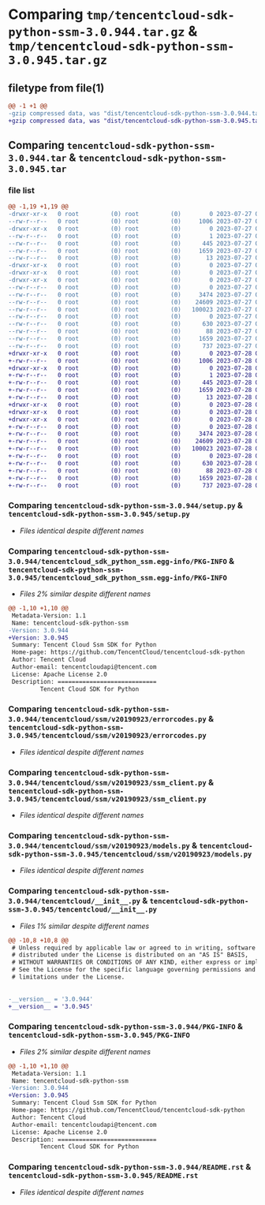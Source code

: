 # Comparing `tmp/tencentcloud-sdk-python-ssm-3.0.944.tar.gz` & `tmp/tencentcloud-sdk-python-ssm-3.0.945.tar.gz`

## filetype from file(1)

```diff
@@ -1 +1 @@
-gzip compressed data, was "dist/tencentcloud-sdk-python-ssm-3.0.944.tar", last modified: Thu Jul 27 02:22:47 2023, max compression
+gzip compressed data, was "dist/tencentcloud-sdk-python-ssm-3.0.945.tar", last modified: Fri Jul 28 00:35:04 2023, max compression
```

## Comparing `tencentcloud-sdk-python-ssm-3.0.944.tar` & `tencentcloud-sdk-python-ssm-3.0.945.tar`

### file list

```diff
@@ -1,19 +1,19 @@
-drwxr-xr-x   0 root         (0) root         (0)        0 2023-07-27 02:22:47.000000 tencentcloud-sdk-python-ssm-3.0.944/
--rw-r--r--   0 root         (0) root         (0)     1006 2023-07-27 02:22:47.000000 tencentcloud-sdk-python-ssm-3.0.944/setup.py
-drwxr-xr-x   0 root         (0) root         (0)        0 2023-07-27 02:22:47.000000 tencentcloud-sdk-python-ssm-3.0.944/tencentcloud_sdk_python_ssm.egg-info/
--rw-r--r--   0 root         (0) root         (0)        1 2023-07-27 02:22:47.000000 tencentcloud-sdk-python-ssm-3.0.944/tencentcloud_sdk_python_ssm.egg-info/dependency_links.txt
--rw-r--r--   0 root         (0) root         (0)      445 2023-07-27 02:22:47.000000 tencentcloud-sdk-python-ssm-3.0.944/tencentcloud_sdk_python_ssm.egg-info/SOURCES.txt
--rw-r--r--   0 root         (0) root         (0)     1659 2023-07-27 02:22:47.000000 tencentcloud-sdk-python-ssm-3.0.944/tencentcloud_sdk_python_ssm.egg-info/PKG-INFO
--rw-r--r--   0 root         (0) root         (0)       13 2023-07-27 02:22:47.000000 tencentcloud-sdk-python-ssm-3.0.944/tencentcloud_sdk_python_ssm.egg-info/top_level.txt
-drwxr-xr-x   0 root         (0) root         (0)        0 2023-07-27 02:22:47.000000 tencentcloud-sdk-python-ssm-3.0.944/tencentcloud/
-drwxr-xr-x   0 root         (0) root         (0)        0 2023-07-27 02:22:47.000000 tencentcloud-sdk-python-ssm-3.0.944/tencentcloud/ssm/
-drwxr-xr-x   0 root         (0) root         (0)        0 2023-07-27 02:22:47.000000 tencentcloud-sdk-python-ssm-3.0.944/tencentcloud/ssm/v20190923/
--rw-r--r--   0 root         (0) root         (0)        0 2023-07-27 02:22:47.000000 tencentcloud-sdk-python-ssm-3.0.944/tencentcloud/ssm/v20190923/__init__.py
--rw-r--r--   0 root         (0) root         (0)     3474 2023-07-27 02:22:47.000000 tencentcloud-sdk-python-ssm-3.0.944/tencentcloud/ssm/v20190923/errorcodes.py
--rw-r--r--   0 root         (0) root         (0)    24609 2023-07-27 02:22:47.000000 tencentcloud-sdk-python-ssm-3.0.944/tencentcloud/ssm/v20190923/ssm_client.py
--rw-r--r--   0 root         (0) root         (0)   100023 2023-07-27 02:22:47.000000 tencentcloud-sdk-python-ssm-3.0.944/tencentcloud/ssm/v20190923/models.py
--rw-r--r--   0 root         (0) root         (0)        0 2023-07-27 02:22:47.000000 tencentcloud-sdk-python-ssm-3.0.944/tencentcloud/ssm/__init__.py
--rw-r--r--   0 root         (0) root         (0)      630 2023-07-27 02:22:47.000000 tencentcloud-sdk-python-ssm-3.0.944/tencentcloud/__init__.py
--rw-r--r--   0 root         (0) root         (0)       88 2023-07-27 02:22:47.000000 tencentcloud-sdk-python-ssm-3.0.944/setup.cfg
--rw-r--r--   0 root         (0) root         (0)     1659 2023-07-27 02:22:47.000000 tencentcloud-sdk-python-ssm-3.0.944/PKG-INFO
--rw-r--r--   0 root         (0) root         (0)      737 2023-07-27 02:22:47.000000 tencentcloud-sdk-python-ssm-3.0.944/README.rst
+drwxr-xr-x   0 root         (0) root         (0)        0 2023-07-28 00:35:04.000000 tencentcloud-sdk-python-ssm-3.0.945/
+-rw-r--r--   0 root         (0) root         (0)     1006 2023-07-28 00:35:04.000000 tencentcloud-sdk-python-ssm-3.0.945/setup.py
+drwxr-xr-x   0 root         (0) root         (0)        0 2023-07-28 00:35:04.000000 tencentcloud-sdk-python-ssm-3.0.945/tencentcloud_sdk_python_ssm.egg-info/
+-rw-r--r--   0 root         (0) root         (0)        1 2023-07-28 00:35:04.000000 tencentcloud-sdk-python-ssm-3.0.945/tencentcloud_sdk_python_ssm.egg-info/dependency_links.txt
+-rw-r--r--   0 root         (0) root         (0)      445 2023-07-28 00:35:04.000000 tencentcloud-sdk-python-ssm-3.0.945/tencentcloud_sdk_python_ssm.egg-info/SOURCES.txt
+-rw-r--r--   0 root         (0) root         (0)     1659 2023-07-28 00:35:04.000000 tencentcloud-sdk-python-ssm-3.0.945/tencentcloud_sdk_python_ssm.egg-info/PKG-INFO
+-rw-r--r--   0 root         (0) root         (0)       13 2023-07-28 00:35:04.000000 tencentcloud-sdk-python-ssm-3.0.945/tencentcloud_sdk_python_ssm.egg-info/top_level.txt
+drwxr-xr-x   0 root         (0) root         (0)        0 2023-07-28 00:35:04.000000 tencentcloud-sdk-python-ssm-3.0.945/tencentcloud/
+drwxr-xr-x   0 root         (0) root         (0)        0 2023-07-28 00:35:04.000000 tencentcloud-sdk-python-ssm-3.0.945/tencentcloud/ssm/
+drwxr-xr-x   0 root         (0) root         (0)        0 2023-07-28 00:35:04.000000 tencentcloud-sdk-python-ssm-3.0.945/tencentcloud/ssm/v20190923/
+-rw-r--r--   0 root         (0) root         (0)        0 2023-07-28 00:35:04.000000 tencentcloud-sdk-python-ssm-3.0.945/tencentcloud/ssm/v20190923/__init__.py
+-rw-r--r--   0 root         (0) root         (0)     3474 2023-07-28 00:35:04.000000 tencentcloud-sdk-python-ssm-3.0.945/tencentcloud/ssm/v20190923/errorcodes.py
+-rw-r--r--   0 root         (0) root         (0)    24609 2023-07-28 00:35:04.000000 tencentcloud-sdk-python-ssm-3.0.945/tencentcloud/ssm/v20190923/ssm_client.py
+-rw-r--r--   0 root         (0) root         (0)   100023 2023-07-28 00:35:04.000000 tencentcloud-sdk-python-ssm-3.0.945/tencentcloud/ssm/v20190923/models.py
+-rw-r--r--   0 root         (0) root         (0)        0 2023-07-28 00:35:04.000000 tencentcloud-sdk-python-ssm-3.0.945/tencentcloud/ssm/__init__.py
+-rw-r--r--   0 root         (0) root         (0)      630 2023-07-28 00:35:04.000000 tencentcloud-sdk-python-ssm-3.0.945/tencentcloud/__init__.py
+-rw-r--r--   0 root         (0) root         (0)       88 2023-07-28 00:35:04.000000 tencentcloud-sdk-python-ssm-3.0.945/setup.cfg
+-rw-r--r--   0 root         (0) root         (0)     1659 2023-07-28 00:35:04.000000 tencentcloud-sdk-python-ssm-3.0.945/PKG-INFO
+-rw-r--r--   0 root         (0) root         (0)      737 2023-07-28 00:35:04.000000 tencentcloud-sdk-python-ssm-3.0.945/README.rst
```

### Comparing `tencentcloud-sdk-python-ssm-3.0.944/setup.py` & `tencentcloud-sdk-python-ssm-3.0.945/setup.py`

 * *Files identical despite different names*

### Comparing `tencentcloud-sdk-python-ssm-3.0.944/tencentcloud_sdk_python_ssm.egg-info/PKG-INFO` & `tencentcloud-sdk-python-ssm-3.0.945/tencentcloud_sdk_python_ssm.egg-info/PKG-INFO`

 * *Files 2% similar despite different names*

```diff
@@ -1,10 +1,10 @@
 Metadata-Version: 1.1
 Name: tencentcloud-sdk-python-ssm
-Version: 3.0.944
+Version: 3.0.945
 Summary: Tencent Cloud Ssm SDK for Python
 Home-page: https://github.com/TencentCloud/tencentcloud-sdk-python
 Author: Tencent Cloud
 Author-email: tencentcloudapi@tencent.com
 License: Apache License 2.0
 Description: ============================
         Tencent Cloud SDK for Python
```

### Comparing `tencentcloud-sdk-python-ssm-3.0.944/tencentcloud/ssm/v20190923/errorcodes.py` & `tencentcloud-sdk-python-ssm-3.0.945/tencentcloud/ssm/v20190923/errorcodes.py`

 * *Files identical despite different names*

### Comparing `tencentcloud-sdk-python-ssm-3.0.944/tencentcloud/ssm/v20190923/ssm_client.py` & `tencentcloud-sdk-python-ssm-3.0.945/tencentcloud/ssm/v20190923/ssm_client.py`

 * *Files identical despite different names*

### Comparing `tencentcloud-sdk-python-ssm-3.0.944/tencentcloud/ssm/v20190923/models.py` & `tencentcloud-sdk-python-ssm-3.0.945/tencentcloud/ssm/v20190923/models.py`

 * *Files identical despite different names*

### Comparing `tencentcloud-sdk-python-ssm-3.0.944/tencentcloud/__init__.py` & `tencentcloud-sdk-python-ssm-3.0.945/tencentcloud/__init__.py`

 * *Files 1% similar despite different names*

```diff
@@ -10,8 +10,8 @@
 # Unless required by applicable law or agreed to in writing, software
 # distributed under the License is distributed on an "AS IS" BASIS,
 # WITHOUT WARRANTIES OR CONDITIONS OF ANY KIND, either express or implied.
 # See the License for the specific language governing permissions and
 # limitations under the License.
 
 
-__version__ = '3.0.944'
+__version__ = '3.0.945'
```

### Comparing `tencentcloud-sdk-python-ssm-3.0.944/PKG-INFO` & `tencentcloud-sdk-python-ssm-3.0.945/PKG-INFO`

 * *Files 2% similar despite different names*

```diff
@@ -1,10 +1,10 @@
 Metadata-Version: 1.1
 Name: tencentcloud-sdk-python-ssm
-Version: 3.0.944
+Version: 3.0.945
 Summary: Tencent Cloud Ssm SDK for Python
 Home-page: https://github.com/TencentCloud/tencentcloud-sdk-python
 Author: Tencent Cloud
 Author-email: tencentcloudapi@tencent.com
 License: Apache License 2.0
 Description: ============================
         Tencent Cloud SDK for Python
```

### Comparing `tencentcloud-sdk-python-ssm-3.0.944/README.rst` & `tencentcloud-sdk-python-ssm-3.0.945/README.rst`

 * *Files identical despite different names*

